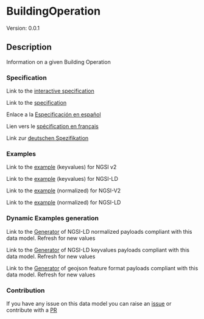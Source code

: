 # BuildingOperation
Version: 0.0.1

## Description 

Information on a given Building Operation
### Specification

Link to the [interactive specification](https://swagger.lab.fiware.org/?url=https://github.com/smart-data-models/dataModel.Building/blob/master/BuildingOperation/swagger.yaml)

Link to the [specification](https://github.com/smart-data-models/dataModel.Building/blob/master/BuildingOperation/doc/spec.md)

Enlace a la [Especificación en español](https://github.com/smart-data-models/dataModel.Building/blob/master/BuildingOperation/doc/spec_ES.md)

Lien vers le [spécification en français](https://github.com/smart-data-models/dataModel.Building/blob/master/BuildingOperation/doc/spec_FR.md)

Link zur [deutschen Spezifikation](https://github.com/smart-data-models/dataModel.Building/blob/master/BuildingOperation/doc/spec_DE.md)
### Examples

Link to the [example](https://github.com/smart-data-models/dataModel.Building/blob/master/BuildingOperation/examples/example.json) (keyvalues) for NGSI v2

Link to the [example](https://github.com/smart-data-models/dataModel.Building/blob/master/BuildingOperation/examples/example.jsonld) (keyvalues) for NGSI-LD

Link to the [example](https://github.com/smart-data-models/dataModel.Building/blob/master/BuildingOperation/examples/example-normalized.json) (normalized) for NGSI-V2

Link to the [example](https://github.com/smart-data-models/dataModel.Building/blob/master/BuildingOperation/examples/example-normalized.jsonld) (normalized) for NGSI-LD
### Dynamic Examples generation

Link to the [Generator](https://smartdatamodels.org/extra/ngsi-ld_generator.php?schemaUrl=https://raw.githubusercontent.com/smart-data-models/dataModel.Building/master/BuildingOperation/schema.json&email=info@smartdatamodels.org) of NGSI-LD normalized payloads compliant with this data model. Refresh for new values

Link to the [Generator](https://smartdatamodels.org/extra/ngsi-ld_generator_keyvalues.php?schemaUrl=https://raw.githubusercontent.com/smart-data-models/dataModel.Building/master/BuildingOperation/schema.json&email=info@smartdatamodels.org) of NGSI-LD keyvalues payloads compliant with this data model. Refresh for new values

Link to the [Generator](https://smartdatamodels.org/extra/geojson_features_generator_v1.0.php?schemaUrl=https://raw.githubusercontent.com/smart-data-models/dataModel.Building/master/BuildingOperation/schema.json&email=info@smartdatamodels.org) of geojson feature format payloads compliant with this data model. Refresh for new values
### Contribution

 If you have any issue on this data model you can raise an [issue](https://github.com/smart-data-models/dataModel.Building/issues)  or contribute with a [PR](https://github.com/smart-data-models/dataModel.Building/pulls)